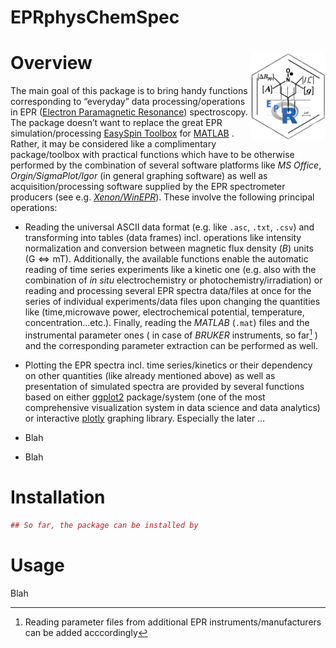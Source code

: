 EPRphysChemSpec
================

# Overview <img src="man/figures/logo.png" align="right" height="139"/>

The main goal of this package is to bring handy functions corresponding
to “everyday” data processing/operations in EPR ([Electron Paramagnetic
Resonance](https://goldbook.iupac.org/terms/view/E02005)) spectroscopy.
The package doesn’t want to replace the great EPR simulation/processing
[EasySpin Toolbox](https://www.easyspin.org/) for
[MATLAB](https://www.mathworks.com/products/matlab.html) . Rather, it
may be considered like a complimentary package/toolbox with practical
functions which have to be otherwise performed by the combination of
several software platforms like *MS Office*, *Orgin/SigmaPlot/Igor* (in
general graphing software) as well as acquisition/processing software
supplied by the EPR spectrometer producers (see
e.g. [*Xenon/WinEPR*](https://www.bruker.com/en/products-and-solutions/mr/epr-instruments/epr-software.html)).
These involve the following principal operations:

- Reading the universal ASCII data format (e.g. like `.asc`, `.txt`,
  `.csv`) and transforming into tables (data frames) incl. operations
  like intensity normalization and conversion between magnetic flux
  density (*B*) units ($\mathrm{G} \Leftrightarrow \mathrm{mT}$).
  Additionally, the available functions enable the automatic reading of
  time series experiments like a kinetic one (e.g. also with the
  combination of *in situ* electrochemistry or
  photochemistry/irradiation) or reading and processing several EPR
  spectra data/files at once for the series of individual
  experiments/data files upon changing the quantities like
  (time,microwave power, electrochemical potential, temperature,
  concentration…etc.). Finally, reading the *MATLAB* (`.mat`) files and
  the instrumental parameter ones ( in case of *BRUKER* instruments, so
  far[^1] ) and the corresponding parameter extraction can be performed
  as well.

- Plotting the EPR spectra incl. time series/kinetics or their
  dependency on other quantities (like already mentioned above) as well
  as presentation of simulated spectra are provided by several functions
  based on either [ggplot2](https://ggplot2.tidyverse.org/)
  package/system (one of the most comprehensive visualization system in
  data science and data analytics) or interactive
  [plotly](https://plotly.com/r/) graphing library. Especially the later
  …

- Blah

- Blah

# Installation

``` r
## So far, the package can be installed by
```

# Usage

Blah

[^1]: Reading parameter files from additional EPR
    instruments/manufacturers can be added acccordingly
